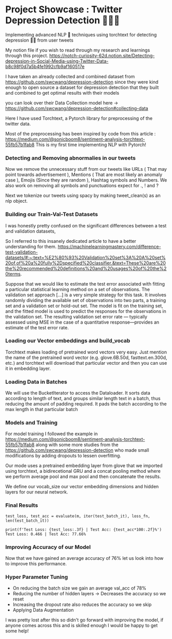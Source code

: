 # Project Showcase : Twitter Depression Detection 🙂🕵️‍♀️
Implementing advanced NLP 💬 techniques using torchtext for detecting depression 🙎‍♂️ from user tweets

My notion file if you wish to read through my research and learnings through this project. 
https://notch-curiosity-62d.notion.site/Detecting-depression-in-Social-Media-using-Twitter-Data-b8c98f0d7a5b4fe1992cfb9af160517e

I have taken an already collected and combined dataset from https://github.com/swcwang/depression-detection since they were kind enough to open source a dataset for depression detection that they built and combined to get optimal results with their models

you can look over their Data Collection model here -> https://github.com/swcwang/depression-detection#collecting-data

Here I have used Torchtext, a Pytorch library for preprocessing of the twitter data.

Most of the preprocessing has been inspired by code from this article : https://medium.com/@sonicboom8/sentiment-analysis-torchtext-55fb57b1fab8 This is my first time implementing NLP with Pytorch!

### Detecting and Removing abnormalies in our tweets
Now we remove the unnecessary stuff from our tweets like URLs ( That may point towards advertisement ), Mentions ( That are most likely an anomaly case ), Emojis (Since they are random ), Hashtag symbols and Numbers. We also work on removing all symbols and punctuations expect for ., ! and ?

Next we tokenize our tweets using spacy by making tweet_clean(s) as an nlp object.

### Building our Train-Val-Test Datasets
I was honestly pretty confused on the significant differences between a test and validation datasets,

So I referred to this insanely dedicated article to have a better understanding for them. https://machinelearningmastery.com/difference-test-validation-datasets/#:~:text=%E2%80%93%20Validation%20set%3A%20A%20set%20of,of%20a%20fully%2Dspecified%20classifier.&text=These%20are%20the%20recommended%20definitions%20and%20usages%20of%20the%20terms.

Suppose that we would like to estimate the test error associated with fitting a particular statistical learning method on a set of observations. The validation set approach […] is a very simple strategy for this task. It involves randomly dividing the available set of observations into two parts, a training set and a validation set or hold-out set. The model is fit on the training set, and the fitted model is used to predict the responses for the observations in the validation set. The resulting validation set error rate — typically assessed using MSE in the case of a quantitative response—provides an estimate of the test error rate.

### Loading our Vector embeddings and build_vocab
Torchtext makes loading of pretrained word vectors very easy. Just mention the name of the pretrained word vector (e.g. glove.6B.50d, fasttext.en.300d, etc.) and torchtext will download that particular vector and then you can use it in embedding layer.

### Loading Data in Batches
We will use the BucketIterator to access the Dataloader. It sorts data according to length of text, and groups similar length text in a batch, thus reducing the amount of padding required. It pads the batch according to the max length in that particular batch

### Models and Training
For model training I followed the example in https://medium.com/@sonicboom8/sentiment-analysis-torchtext-55fb57b1fab8 along with some more studies from the https://github.com/swcwang/depression-detection who made small modifications by adding dropouts to lessen overfitting.

Our mode uses a pretrained embedding layer from glove that we imported using torchtext, a bidirecetional GRU and a concat pooling method where we perform average pool and max pool and then concatenate the results.

We define our vocab_size our vector embedding dimensions and hidden layers for our neural network.

### Final Results
```
test_loss, test_acc = evaluate(m, iter(test_batch_it), loss_fn, len(test_batch_it))

print(f'Test Loss: {test_loss:.3f} | Test Acc: {test_acc*100:.2f}%')
Test Loss: 0.466 | Test Acc: 77.66%
```

### Improving Accuracy of our Model
Now that we have gained an average accuracy of 76% let us look into how to improve this performance.

### Hyper Parameter Tuning
- On reducing the batch size we gain an average val_acc of 78%
- Reducing the number of hidden layers -> Decreases the accuracy so we reset
- Increasing the dropout rate also reduces the accuracy so we skip
- Applying Data Augmentation

I was pretty lost after this so didn't go forward with improving the model, if anyone comes across this and is skilled enough I would be happy to get some help!
